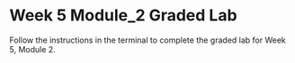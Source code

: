 # Week 5 Module_2 Graded Lab

Follow the instructions in the terminal to complete the graded lab for Week 5, Module 2.